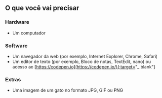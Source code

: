 ## O que você vai precisar

### Hardware

- Um computador


### Software

- Um navegador da web (por exemplo, Internet Explorer, Chrome, Safari)
- Um editor de texto (por exemplo, Bloco de notas, TextEdit, nano) ou acesso ao [https://codepen.io](https://codepen.io/){:target="_ blank"}

### Extras

- Uma imagem de um gato no formato JPG, GIF ou PNG
